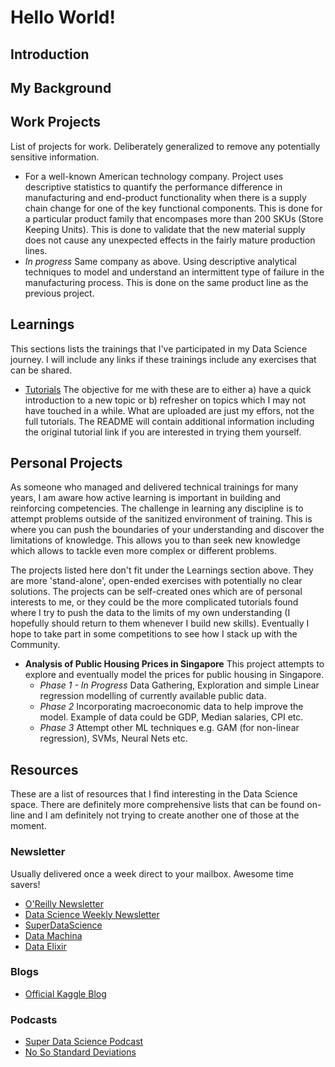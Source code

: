 # Hello World!

## Introduction

## My Background

## Work Projects

List of projects for work. Deliberately generalized to remove any potentially sensitive information.

* For a well-known American technology company. Project uses descriptive statistics to quantify the performance difference in manufacturing and end-product functionality when there is a supply chain change for one of the key functional components. This is done for a particular product family that encompases more than 200 SKUs (Store Keeping Units). This is done to validate that the new material supply does not cause any unexpected effects in the fairly mature production lines.
* *In progress* Same company as above. Using descriptive analytical techniques to model and understand an intermittent type of failure in the manufacturing process. This is done on the same product line as the previous project.

## Learnings

This sections lists the trainings that I've participated in my Data Science journey. I will include any links if these trainings include any exercises that can be shared.

* [Tutorials](https://github.com/azmimr/tutorials) The objective for me with these are to either a) have a quick introduction to a new topic or b) refresher on topics which I may not have touched in a while. What are uploaded are just my effors, not the full tutorials. The README will contain additional information including the original tutorial link if you are interested in trying them yourself.

## Personal Projects

As someone who managed and delivered technical trainings for many years, I am aware how active learning is important in building and reinforcing competencies. The challenge in learning any discipline is to attempt problems outside of the sanitized environment of training. This is where you can push the boundaries of your understanding and discover the limitations of knowledge. This allows you to than seek new knowledge which allows to tackle even more complex or different problems. 

The projects listed here don't fit under the Learnings section above. They are more 'stand-alone', open-ended exercises with potentially no clear solutions. The projects can be self-created ones which are of personal interests to me, or they could be the more complicated tutorials found where I try to push the data to the limits of my own understanding (I hopefully should return to them whenever I build new skills). Eventually I hope to take part in some competitions to see how I stack up with the Community.

* **Analysis of Public Housing Prices in Singapore** This project attempts to explore and eventually model the prices for public housing in Singapore.
    * *Phase 1 - In Progress* Data Gathering, Exploration and simple Linear regression modelling of currently available public data.
    * *Phase 2* Incorporating macroeconomic data to help improve the model. Example of data could be GDP, Median salaries, CPI etc.
    * *Phase 3* Attempt other ML techniques e.g. GAM (for non-linear regression), SVMs, Neural Nets etc.

## Resources

These are a list of resources that I find interesting in the Data Science space. There are definitely more comprehensive lists that can be found on-line and I am definitely not trying to create another one of those at the moment. 

### Newsletter
Usually delivered once a week direct to your mailbox. Awesome time savers!

* [O'Reilly Newsletter](http://www.oreilly.com/data/newsletter.html)
* [Data Science Weekly Newsletter](https://www.datascienceweekly.org/)
* [SuperDataScience](https://www.superdatascience.com/)
* [Data Machina](https://www.getrevue.co/profile/datamachina?utm_campaign=Subscription+welcome&utm_content=profile-name&utm_medium=email&utm_source=confirmation)
* [Data Elixir](https://dataelixir.com/)

### Blogs

* [Official Kaggle Blog](http://blog.kaggle.com/)

### Podcasts
* [Super Data Science Podcast](https://www.superdatascience.com/podcast/)
* [No So Standard Deviations](http://nssdeviations.com/)
